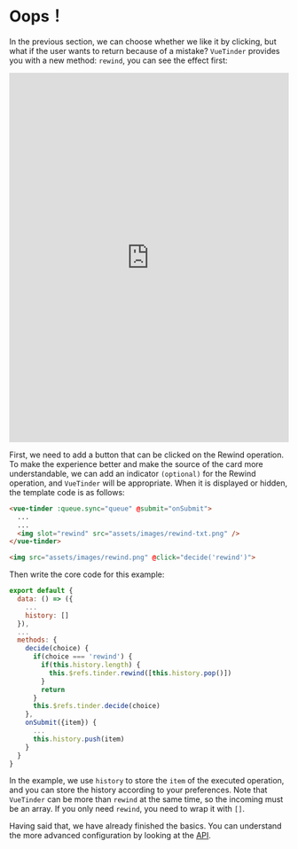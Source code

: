 # Oops！

In the previous section, we can choose whether we like it by clicking, but what if the user wants to return because of a mistake? `VueTinder` provides you with a new method: `rewind`, you can see the effect first:

<iframe width="100%" height="667" src="https://codesandbox.io/embed/vue-tinder-preview-by7qi" allowpaymentrequest allowfullscreen="allowfullscreen" frameborder="0"></iframe>

First, we need to add a button that can be clicked on the Rewind operation. To make the experience better and make the source of the card more understandable, we can add an indicator `(optional)` for the Rewind operation, and `VueTinder` will be appropriate. When it is displayed or hidden, the template code is as follows:

``` html
<vue-tinder :queue.sync="queue" @submit="onSubmit">
  ...
  ...
  <img slot="rewind" src="assets/images/rewind-txt.png" />
</vue-tinder>

<img src="assets/images/rewind.png" @click="decide('rewind')">
```

Then write the core code for this example:

``` js
export default {
  data: () => ({
    ...
    history: []
  }),
  ...
  methods: {
    decide(choice) {
      if(choice === 'rewind') {
        if(this.history.length) {
          this.$refs.tinder.rewind([this.history.pop()])
        }
        return
      }
      this.$refs.tinder.decide(choice)
    },
    onSubmit({item}) {
      ...
      this.history.push(item)
    }
  }
}
```

In the example, we use `history` to store the `item` of the executed operation, and you can store the history according to your preferences. Note that `VueTinder` can be more than `rewind` at the same time, so the incoming must be an array. If you only need `rewind`, you need to wrap it with `[]`.

Having said that, we have already finished the basics. You can understand the more advanced configuration by looking at the [API](/api).